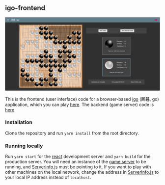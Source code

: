 ## igo-frontend

<p align="center"><img alt="igo screenshot" src="screenshot.png" /></p>

This is the frontend (user interface) code for a browser-based
[igo](<https://en.wikipedia.org/wiki/Go_(game)>) (囲碁, go) application, which you
can play [here](#). The backend (game server) code is
[here](https://github.com/thisisrandy/igo-backend).

### Installation

Clone the repository and run `yarn install` from the root directory.

### Running locally

Run `yarn start` for the [react](https://reactjs.org/) development server and
`yarn build` for the production server. You will need an instance of the [game
server](https://github.com/thisisrandy/igo-backend) to be running, and
[ServerInfo.js](src/constants/ServerInfo.js) must be pointing to it. If you want
to play with other machines on the local network, change the address in
[ServerInfo.js](src/constants/ServerInfo.js) to your local IP address instead of
`localhost`.
